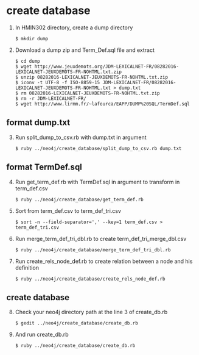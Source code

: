 # create database

1. In HMIN302 directory, create a dump directory
   ```shell
   $ mkdir dump
   ```

2. Download a dump zip and Term_Def.sql file and extract
   ```shell
   $ cd dump
   $ wget http://www.jeuxdemots.org/JDM-LEXICALNET-FR/08282016-LEXICALNET-JEUXDEMOTS-FR-NOHTML.txt.zip
   $ unzip 08282016-LEXICALNET-JEUXDEMOTS-FR-NOHTML.txt.zip
   $ iconv -t UTF-8 -f ISO-8859-15 JDM-LEXICALNET-FR/08282016-LEXICALNET-JEUXDEMOTS-FR-NOHTML.txt > dump.txt
   $ rm 08282016-LEXICALNET-JEUXDEMOTS-FR-NOHTML.txt.zip
   $ rm -r JDM-LEXICALNET-FR/
   $ wget http://www.lirmm.fr/~lafourca/EAPP/DUMP%20SQL/TermDef.sql
   ```

## format dump.txt

3. Run split_dump_to_csv.rb with dump.txt in argument
   ```shell
   $ ruby ../neo4j/create_database/split_dump_to_csv.rb dump.txt
   ```

## format TermDef.sql

4. Run get_term_def.rb with TermDef.sql in argument to transform in term_def.csv
   ```shell
   $ ruby ../neo4j/create_database/get_term_def.rb
   ```

5. Sort from term_def.csv to term_def_tri.csv
   ```shell
   $ sort -n --field-separator=',' --key=1 term_def.csv > term_def_tri.csv
   ```

6. Run merge_term_def_tri_dbl.rb to create term_def_tri_merge_dbl.csv
   ```shell
   $ ruby ../neo4j/create_database/merge_term_def_tri_dbl.rb
   ```

7. Run create_rels_node_def.rb to create relation between a node and his definition
   ```shell
   $ ruby ../neo4j/create_database/create_rels_node_def.rb
   ```

## create database

8. Check your neo4j directory path at the line 3 of create_db.rb
   ```shell
   $ gedit ../neo4j/create_database/create_db.rb
   ```

9. And run create_db.rb
   ```shell
   $ ruby ../neo4j/create_database/create_db.rb
   ```
